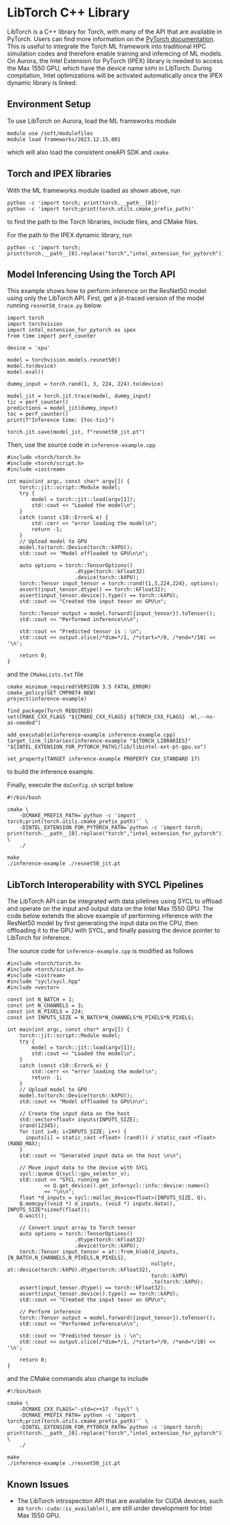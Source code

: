 # LibTorch C++ Library

LibTorch is a C++ library for Torch, with many of the API that are available in PyTorch. Users can find more information on the [PyTorch documentation](https://pytorch.org/cppdocs/installing.html).
This is useful to integrate the Torch ML framework into traditional HPC simulation codes and therefore enable training and inferecing of ML models.
On Aurora, the Intel Extension for PyTorch (IPEX) library is needed to access the Max 1550 GPU, which have the device name `kXPU` in LibTorch. 
During compilation, Intel optimizations will be activated automatically once the IPEX dynamic library is linked.


## Environment Setup

To use LibTorch on Aurora, load the ML frameworks module
```
module use /soft/modulefiles
module load frameworks/2023.12.15.001
```
which will also load the consistent oneAPI SDK and `cmake`.


## Torch and IPEX libraries

With the ML frameworks module loaded as shown above, run
```
python -c 'import torch; print(torch.__path__[0])'
python -c 'import torch;print(torch.utils.cmake_prefix_path)'
```
to find the path to the Torch libraries, include files, and CMake files.

For the path to the IPEX dynamic library, run
```
python -c 'import torch; print(torch.__path__[0].replace("torch","intel_extension_for_pytorch"))'
```



## Model Inferencing Using the Torch API 
This example shows how to perform inference on the ResNet50 model using only the LibTorch API.
First, get a jit-traced version of the model running `resnet50_trace.py` below.
```
import torch
import torchvision
import intel_extension_for_pytorch as ipex
from time import perf_counter

device = 'xpu'

model = torchvision.models.resnet50()
model.to(device)
model.eval()

dummy_input = torch.rand(1, 3, 224, 224).to(device)

model_jit = torch.jit.trace(model, dummy_input)
tic = perf_counter()
predictions = model_jit(dummy_input)
toc = perf_counter()
print(f"Inference time: {toc-tic}")

torch.jit.save(model_jit, f"resnet50_jit.pt")
```

Then, use the source code in `inference-example.cpp`
```
#include <torch/torch.h>
#include <torch/script.h>
#include <iostream>

int main(int argc, const char* argv[]) {
    torch::jit::script::Module model;
    try {
        model = torch::jit::load(argv[1]);
        std::cout << "Loaded the model\n";
    }
    catch (const c10::Error& e) {
        std::cerr << "error loading the model\n";
        return -1;
    }
    // Upload model to GPU
    model.to(torch::Device(torch::kXPU));
    std::cout << "Model offloaded to GPU\n\n";

    auto options = torch::TensorOptions()
                      .dtype(torch::kFloat32)
                      .device(torch::kXPU);
    torch::Tensor input_tensor = torch::rand({1,3,224,224}, options);
    assert(input_tensor.dtype() == torch::kFloat32);
    assert(input_tensor.device().type() == torch::kXPU);
    std::cout << "Created the input tesor on GPU\n";

    torch::Tensor output = model.forward({input_tensor}).toTensor();
    std::cout << "Performed inference\n\n";

    std::cout << "Predicted tensor is : \n";
    std::cout << output.slice(/*dim=*/1, /*start=*/0, /*end=*/10) << '\n';

    return 0;
}
```

and the `CMakeLists.txt` file

```
cmake_minimum_required(VERSION 3.5 FATAL_ERROR)
cmake_policy(SET CMP0074 NEW)
project(inference-example)

find_package(Torch REQUIRED)
set(CMAKE_CXX_FLAGS "${CMAKE_CXX_FLAGS} ${TORCH_CXX_FLAGS} -Wl,--no-as-needed")

add_executable(inference-example inference-example.cpp)
target_link_libraries(inference-example "${TORCH_LIBRARIES}" "${INTEL_EXTENSION_FOR_PYTORCH_PATH}/lib/libintel-ext-pt-gpu.so")

set_property(TARGET inference-example PROPERTY CXX_STANDARD 17)
```

to build the inference example.

Finally, execute the `doConfig.sh` script below
```
#!/bin/bash

cmake \
    -DCMAKE_PREFIX_PATH=`python -c 'import torch;print(torch.utils.cmake_prefix_path)'` \
    -DINTEL_EXTENSION_FOR_PYTORCH_PATH=`python -c 'import torch; print(torch.__path__[0].replace("torch","intel_extension_for_pytorch"))'` \
    ./

make
./inference-example ./resnet50_jit.pt
```

## LibTorch Interoperability with SYCL Pipelines
The LibTorch API can be integrated with data pilelines using SYCL to offload and operate on the input and output data on the Intel Max 1550 GPU. 
The code below extends the above example of performing inference with the ResNet50 model by first generating the input data on the CPU, then offloading it to the GPU with SYCL, and finally passing the device pointer to LibTorch for inference.

The source code for `inference-example.cpp` is modified as follows
```
#include <torch/torch.h>
#include <torch/script.h>
#include <iostream>
#include "sycl/sycl.hpp"
#include <vector>

const int N_BATCH = 1;
const int N_CHANNELS = 3;
const int N_PIXELS = 224;
const int INPUTS_SIZE = N_BATCH*N_CHANNELS*N_PIXELS*N_PIXELS;

int main(int argc, const char* argv[]) {
    torch::jit::script::Module model;
    try {
        model = torch::jit::load(argv[1]);
        std::cout << "Loaded the model\n";
    }
    catch (const c10::Error& e) {
        std::cerr << "error loading the model\n";
        return -1;
    }
    // Upload model to GPU
    model.to(torch::Device(torch::kXPU));
    std::cout << "Model offloaded to GPU\n\n";

    // Create the input data on the host
    std::vector<float> inputs(INPUTS_SIZE);
    srand(12345);
    for (int i=0; i<INPUTS_SIZE; i++) {
      inputs[i] = static_cast <float> (rand()) / static_cast <float> (RAND_MAX);
    }
    std::cout << "Generated input data on the host \n\n";

    // Move input data to the device with SYCL
    sycl::queue Q(sycl::gpu_selector_v);
    std::cout << "SYCL running on "
            << Q.get_device().get_info<sycl::info::device::name>()
            << "\n\n";
    float *d_inputs = sycl::malloc_device<float>(INPUTS_SIZE, Q);
    Q.memcpy((void *) d_inputs, (void *) inputs.data(), INPUTS_SIZE*sizeof(float));
    Q.wait();

    // Convert input array to Torch tensor
    auto options = torch::TensorOptions()
                      .dtype(torch::kFloat32)
                      .device(torch::kXPU);
    torch::Tensor input_tensor = at::from_blob(d_inputs, {N_BATCH,N_CHANNELS,N_PIXELS,N_PIXELS},
                                               nullptr, at::device(torch::kXPU).dtype(torch::kFloat32),
                                               torch::kXPU)
                                               .to(torch::kXPU);
    assert(input_tensor.dtype() == torch::kFloat32);
    assert(input_tensor.device().type() == torch::kXPU);
    std::cout << "Created the input tesor on GPU\n";

    // Perform inference
    torch::Tensor output = model.forward({input_tensor}).toTensor();
    std::cout << "Performed inference\n\n";

    std::cout << "Predicted tensor is : \n";
    std::cout << output.slice(/*dim=*/1, /*start=*/0, /*end=*/10) << '\n';

    return 0;
}
```

and the CMake commands also change to include
```
#!/bin/bash

cmake \
    -DCMAKE_CXX_FLAGS="-std=c++17 -fsycl" \
    -DCMAKE_PREFIX_PATH=`python -c 'import torch;print(torch.utils.cmake_prefix_path)'` \
    -DINTEL_EXTENSION_FOR_PYTORCH_PATH=`python -c 'import torch; print(torch.__path__[0].replace("torch","intel_extension_for_pytorch"))'` \
    ./

make
./inference-example ./resnet50_jit.pt
```

## Known Issues

* The LibTorch introspection API that are available for CUDA devices, such as `torch::cuda::is_available()`, are still under development for Intel Max 1550 GPU.







